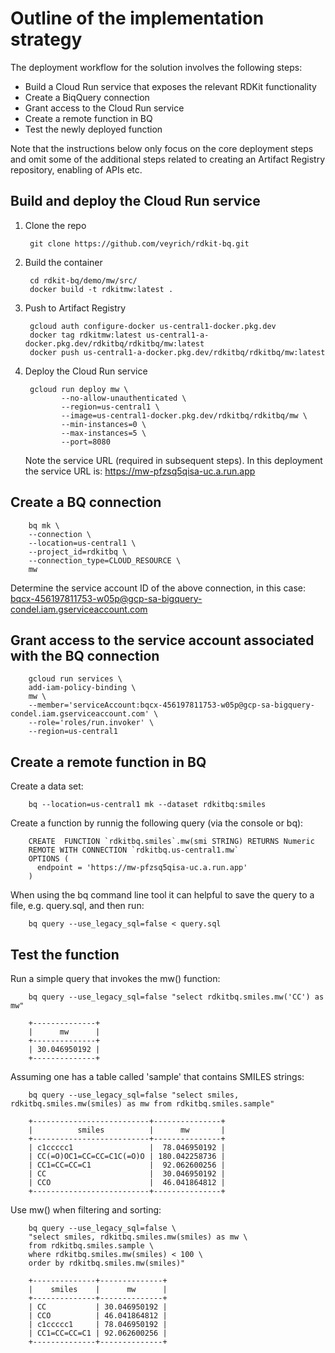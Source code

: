 # Outline of the implementation strategy

The deployment workflow for the solution involves the following steps:

- Build a Cloud Run service that exposes the relevant RDKit functionality
- Create a BiqQuery connection
- Grant access to the Cloud Run service
- Create a remote function in BQ
- Test the newly deployed function

Note that the instructions below only focus on the core deployment steps and omit some of the additional steps related to creating an Artifact Registry repository, enabling of APIs etc.

## Build and deploy the Cloud Run service

1. Clone the repo

        git clone https://github.com/veyrich/rdkit-bq.git

2. Build the container

        cd rdkit-bq/demo/mw/src/
        docker build -t rdkitmw:latest .
        
3. Push to Artifact Registry

        gcloud auth configure-docker us-central1-docker.pkg.dev
        docker tag rdkitmw:latest us-central1-a-docker.pkg.dev/rdkitbq/rdkitbq/mw:latest
        docker push us-central1-a-docker.pkg.dev/rdkitbq/rdkitbq/mw:latest

4. Deploy the Cloud Run service

        gcloud run deploy mw \
               --no-allow-unauthenticated \
               --region=us-central1 \
               --image=us-central1-docker.pkg.dev/rdkitbq/rdkitbq/mw \
               --min-instances=0 \
               --max-instances=5 \
               --port=8080


    Note the service URL (required in subsequent steps). In this deployment the service URL is: https://mw-pfzsq5qisa-uc.a.run.app


## Create a BQ connection

        bq mk \
        --connection \
        --location=us-central1 \
        --project_id=rdkitbq \
        --connection_type=CLOUD_RESOURCE \
        mw

Determine the service account ID of the above connection, in this case: bqcx-456197811753-w05p@gcp-sa-bigquery-condel.iam.gserviceaccount.com


## Grant access to the service account associated with the BQ connection

        gcloud run services \
        add-iam-policy-binding \
        mw \
        --member='serviceAccount:bqcx-456197811753-w05p@gcp-sa-bigquery-condel.iam.gserviceaccount.com' \
        --role='roles/run.invoker' \
        --region=us-central1


## Create a remote function in BQ

Create a data set:

        bq --location=us-central1 mk --dataset rdkitbq:smiles
        
Create a function by runnig the following query (via the console or bq):

        CREATE  FUNCTION `rdkitbq.smiles`.mw(smi STRING) RETURNS Numeric
        REMOTE WITH CONNECTION `rdkitbq.us-central1.mw`
        OPTIONS (
          endpoint = 'https://mw-pfzsq5qisa-uc.a.run.app'
        )

When using the bq command line tool it can helpful to save the query to a file, e.g. query.sql, and then run:

        bq query --use_legacy_sql=false < query.sql


## Test the function

Run a simple query that invokes the mw() function:
        
        bq query --use_legacy_sql=false "select rdkitbq.smiles.mw('CC') as mw"
        
        +--------------+
        |      mw      |
        +--------------+
        | 30.046950192 |
        +--------------+

Assuming one has a table called 'sample' that contains SMILES strings:

        bq query --use_legacy_sql=false "select smiles, rdkitbq.smiles.mw(smiles) as mw from rdkitbq.smiles.sample"
        
        +--------------------------+---------------+
        |          smiles          |      mw       |
        +--------------------------+---------------+
        | c1ccccc1                 |  78.046950192 |
        | CC(=O)OC1=CC=CC=C1C(=O)O | 180.042258736 |
        | CC1=CC=CC=C1             |  92.062600256 |
        | CC                       |  30.046950192 |
        | CCO                      |  46.041864812 |
        +--------------------------+---------------+

Use mw() when filtering and sorting:

        bq query --use_legacy_sql=false \
        "select smiles, rdkitbq.smiles.mw(smiles) as mw \
        from rdkitbq.smiles.sample \
        where rdkitbq.smiles.mw(smiles) < 100 \
        order by rdkitbq.smiles.mw(smiles)"
        
        +--------------+--------------+
        |    smiles    |      mw      |
        +--------------+--------------+
        | CC           | 30.046950192 |
        | CCO          | 46.041864812 |
        | c1ccccc1     | 78.046950192 |
        | CC1=CC=CC=C1 | 92.062600256 |
        +--------------+--------------+

